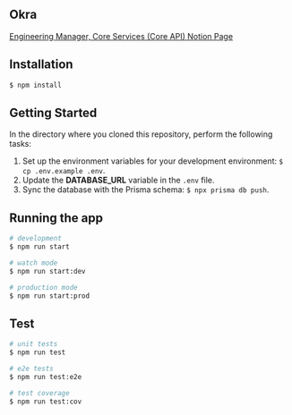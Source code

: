 ## Okra

[Engineering Manager, Core Services (Core API) Notion Page](https://okrahq.notion.site/Engineering-Manager-Core-Services-Core-API-71e60cc933e94727a78e4d5002ebd1bd)

## Installation

```bash
$ npm install
```

## Getting Started

In the directory where you cloned this repository, perform the following tasks:

1. Set up the environment variables for your development environment: `$ cp .env.example .env`.
1. Update the **DATABASE_URL** variable in the `.env` file.
1. Sync the database with the Prisma schema: `$ npx prisma db push`.

## Running the app

```bash
# development
$ npm run start

# watch mode
$ npm run start:dev

# production mode
$ npm run start:prod
```

## Test

```bash
# unit tests
$ npm run test

# e2e tests
$ npm run test:e2e

# test coverage
$ npm run test:cov
```
